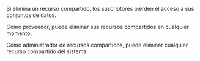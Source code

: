 Si elimina un recurso compartido, los suscriptores pierden el acceso a sus conjuntos de datos.

Como proveedor, puede eliminar sus recursos compartidos en cualquier momento.

Como administrador de recursos compartidos, puede eliminar cualquier recurso compartido del sistema.
